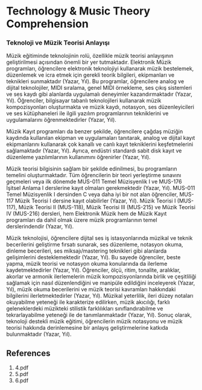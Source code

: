 # Technology & Music Theory Comprehension

### Teknoloji ve Müzik Teorisi Anlayışı

Müzik eğitiminde teknolojinin rolü, özellikle müzik teorisi anlayışının geliştirilmesi açısından önemli bir yer tutmaktadır. Elektronik Müzik programları, öğrencilere elektronik teknolojiyi kullanarak müzik bestelemek, düzenlemek ve icra etmek için gerekli teorik bilgileri, ekipmanları ve teknikleri sunmaktadır (Yazar, Yıl). Bu programlar, öğrencilere analog ve dijital teknolojiler, MIDI sıralama, genel MIDI örnekleme, ses çıkış sistemleri ve ses kaydı gibi alanlarda uygulamalı deneyimler kazandırmaktadır (Yazar, Yıl). Öğrenciler, bilgisayar tabanlı teknolojileri kullanarak müzik kompozisyonları oluşturmakta ve müzik kaydı, notasyon, ses düzenleyicileri ve ses kütüphaneleri ile ilgili yazılım programlarının tekniklerini ve uygulamalarını öğrenmektedirler (Yazar, Yıl).

Müzik Kayıt programları da benzer şekilde, öğrencilere çağdaş müziğin kaydında kullanılan ekipman ve uygulamaları tanıtarak, analog ve dijital kayıt ekipmanlarını kullanarak çok kanallı ve canlı kayıt tekniklerini keşfetmelerini sağlamaktadır (Yazar, Yıl). Ayrıca, endüstri standardı sabit disk kayıt ve düzenleme yazılımlarının kullanımını öğrenirler (Yazar, Yıl).

Müzik teorisi bilgisinin sağlam bir şekilde edinilmesi, bu programların temelini oluşturmaktadır. Tüm öğrencilerin bir teori yerleştirme sınavını geçmeleri veya ilk dönemde MUS-011 Temel Müzisyenlik I ve MUS-176 İşitsel Anlama I derslerine kayıt olmaları gerekmektedir (Yazar, Yıl). MUS-011 Temel Müzisyenlik I dersinden C veya daha iyi bir not alan öğrenciler, MUS-117 Müzik Teorisi I dersine kayıt olabilirler (Yazar, Yıl). Müzik Teorisi I (MUS-117), Müzik Teorisi II (MUS-118), Müzik Teorisi III (MUS-215) ve Müzik Teorisi IV (MUS-216) dersleri, hem Elektronik Müzik hem de Müzik Kayıt programları da dahil olmak üzere müzik programlarının temel derslerindendir (Yazar, Yıl).

Müzik teknolojisi, öğrencilere dijital ses iş istasyonlarında müzikal ve teknik becerilerini geliştirme fırsatı sunarak, ses düzenleme, notasyon okuma, dinleme becerileri, ses miksajı/mastering teknikleri gibi alanlarda gelişimlerini desteklemektedir (Yazar, Yıl). Bu sayede öğrenciler, beste yapma, müzik teorisi ve notasyon okuma konularında da ilerleme kaydetmektedirler (Yazar, Yıl). Öğrenciler, ölçü, ritim, tonalite, aralıklar, akorlar ve armonik ilerlemelerin müzik kompozisyonlarında birlik ve çeşitliliği sağlamak için nasıl düzenlendiğini ve manipüle edildiğini inceleyerek (Yazar, Yıl), müzik okuma becerilerini ve müzik teorisi kavramları hakkındaki bilgilerini ilerletmektedirler (Yazar, Yıl). Müzikal yeterlilik, ileri düzey notaları okuyabilme yeteneği ile karakterize edilirken, müzik akıcılığı, farklı geleneklerdeki müzikteki stilistik farklılıkları sınıflandırabilme ve tekrarlayabilme yeteneği ile de tanımlanmaktadır (Yazar, Yıl). Sonuç olarak, teknoloji destekli müzik eğitimi, öğrencilerin müzik notasyonu ve müzik teorisi hakkında derinlemesine bir anlayış geliştirmelerine katkıda bulunmaktadır (Yazar, Yıl).


## References

1. 4.pdf
2. 5.pdf
3. 6.pdf
